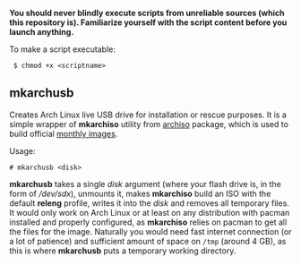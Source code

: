 **You should never blindly execute scripts from unreliable sources (which this repository is). Familiarize yourself with the script content before you launch anything.**

To make a script executable:

```
 $ chmod +x <scriptname>
```

## mkarchusb

Creates Arch Linux live USB drive for installation or rescue purposes. It is a simple wrapper of **mkarchiso** utility from [archiso](https://archlinux.org/packages/?name=archiso) package, which is used to build official [monthly images](https://archlinux.org/download/).

Usage:

```
# mkarchusb <disk>
```

**mkarchusb** takes a single _disk_ argument (where your flash drive is, in the form of _/dev/sdx_), unmounts it, makes **mkarchiso** build an ISO with the default **releng** profile, writes it into the _disk_ and removes all temporary files. It would only work on Arch Linux or at least on any distribution with pacman installed and properly configured, as **mkarchiso** relies on pacman to get all the files for the image. Naturally you would need fast internet connection (or a lot of patience) and sufficient amount of space on `/tmp` (around 4 GB), as this is where **mkarchusb** puts a temporary working directory.
